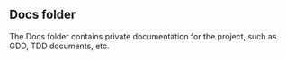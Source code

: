 **Docs folder**
---
The Docs folder contains private documentation for the project, such as GDD, TDD documents, etc.
